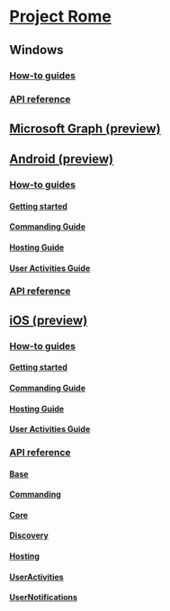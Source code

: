 # [Project Rome](index.md)

## Windows
### [How-to guides](https://docs.microsoft.com/windows/uwp/launch-resume/connected-apps-and-devices)
### [API reference](https://docs.microsoft.com/uwp/api/windows.system.remotesystems)

## [Microsoft Graph (preview)](MSGraph/index.md)

## [Android (preview)](Android/index.md)
### [How-to guides](Android/how-to-guides/index.md)
#### [Getting started](Android/how-to-guides/getting-started-rome-android.md)
#### [Commanding Guide](Android/how-to-guides/command-remote-devices-and-apps-android.md)
#### [Hosting Guide](Android/how-to-guides/hosting-android.md)
#### [User Activities Guide](Android/how-to-guides/user-activities-android.md)
### [API reference](https://docs.microsoft.com/java/api/com.microsoft.connecteddevices.base._async_operation.asyncoperation)


## [iOS (preview)](iOS/index.md)
### [How-to guides](iOS/how-to-guides/index.md)
#### [Getting started](iOS/how-to-guides/getting-started-rome-ios.md)
#### [Commanding Guide](iOS/how-to-guides/command-remote-devices-and-apps-ios.md)
#### [Hosting Guide](iOS/how-to-guides/hosting-ios.md)
#### [User Activities Guide](Android/how-to-guides/user-activities-ios.md)
### [API reference](iOS/api-reference/index.md)
#### [Base](iOS/api-reference/relay/base/index.md)
#### [Commanding](iOS/api-reference/relay/commanding/index.md)
#### [Core](iOS/api-reference/relay/core/index.md)
#### [Discovery](iOS/api-reference/relay/discovery/index.md)
#### [Hosting](iOS/api-reference/relay/hosting/index.md)
#### [UserActivities](iOS/api-reference/activities/useractivities/index.md)
#### [UserNotifications](iOS/api-reference/activities/usernotifications/index.md)
